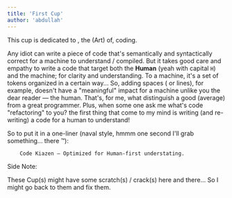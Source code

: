 ```yaml
---
title: 'First Cup'
author: 'abdullah'
---
```


This cup is dedicated to , the (Art) of, coding.

Any idiot can write a piece of code that's semantically and syntactically correct for a machine to understand / compiled. But it takes good care and empathy to write a code that target both the **Human** (yeah with capital `H`) and the machine; for clarity and understanding. To a machine, it's a set of tokens organized in a certain way... So, adding spaces ( or lines), for example, doesn't have a "meaningful" impact for a machine unlike you the dear reader — the human. That's, for me, what distinguish a good (average) from a great programmer.
Plus, when some one ask me what's code "refactoring" to you? the first thing that come to my mind is writing (and re-writing) a code for a human to understand!

So to put it in a one-liner (naval style, hmmm one second I'll grab something... there ™️): 

		Code Kiazen — Optimized for Human-first understating.


		
Side Note:

These Cup(s) might have some scratch(s) / crack(s) here and there... So I might go back to them and fix them. 




